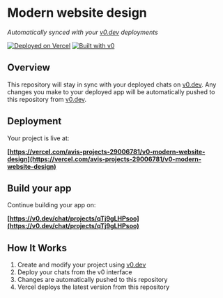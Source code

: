 # Modern website design

*Automatically synced with your [v0.dev](https://v0.dev) deployments*

[![Deployed on Vercel](https://img.shields.io/badge/Deployed%20on-Vercel-black?style=for-the-badge&logo=vercel)](https://vercel.com/avis-projects-29006781/v0-modern-website-design)
[![Built with v0](https://img.shields.io/badge/Built%20with-v0.dev-black?style=for-the-badge)](https://v0.dev/chat/projects/qTj9gLHPsoo)

## Overview

This repository will stay in sync with your deployed chats on [v0.dev](https://v0.dev).
Any changes you make to your deployed app will be automatically pushed to this repository from [v0.dev](https://v0.dev).

## Deployment

Your project is live at:

**[https://vercel.com/avis-projects-29006781/v0-modern-website-design](https://vercel.com/avis-projects-29006781/v0-modern-website-design)**

## Build your app

Continue building your app on:

**[https://v0.dev/chat/projects/qTj9gLHPsoo](https://v0.dev/chat/projects/qTj9gLHPsoo)**

## How It Works

1. Create and modify your project using [v0.dev](https://v0.dev)
2. Deploy your chats from the v0 interface
3. Changes are automatically pushed to this repository
4. Vercel deploys the latest version from this repository
